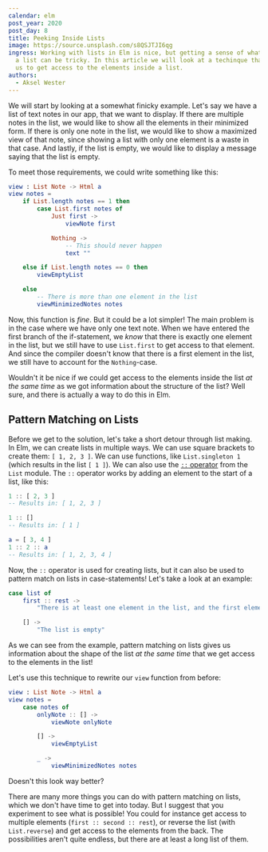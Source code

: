 ```yaml
---
calendar: elm
post_year: 2020
post_day: 8
title: Peeking Inside Lists
image: https://source.unsplash.com/s8QSJTJI6qg
ingress: Working with lists in Elm is nice, but getting a sense of what’s inside
  a list can be tricky. In this article we will look at a techinque that allows
  us to get access to the elements inside a list.
authors:
  - Aksel Wester
---
```

We will start by looking at a somewhat finicky example. Let's say we have a list of text notes in our app, that we want to display. If there are multiple notes in the list, we would like to show all the elements in their minimized form. If there is only one note in the list, we would like to show a maximized view of that note, since showing a list with only one element is a waste in that case. And lastly, if the list is empty, we would like to display a message saying that the list is empty.

To meet those requirements, we could write something like this:

```elm
view : List Note -> Html a
view notes =
    if List.length notes == 1 then
        case List.first notes of
            Just first ->
                viewNote first

            Nothing ->
                -- This should never happen
                text ""

    else if List.length notes == 0 then
        viewEmptyList

    else
        -- There is more than one element in the list
        viewMinimizedNotes notes
```

Now, this function is _fine_. But it could be a lot simpler! The main problem is in the case where we have only one text note. When we have entered the first branch of the if-statement, we _know_ that there is exactly one element in the list, but we still have to use `List.first` to get access to that element. And since the compiler doesn't know that there is a first element in the list, we still have to account for the `Nothing`-case.

Wouldn't it be nice if we could get access to the elements inside the list _at the same time_ as we got information about the structure of the list? Well sure, and there is actually a way to do this in Elm.

## Pattern Matching on Lists

Before we get to the solution, let's take a short detour through list making. In Elm, we can create lists in multiple ways. We can use square brackets to create them: `[ 1, 2, 3 ]`. We can use functions, like `List.singleton 1` (which results in the list `[ 1 ]`). We can also use the [`::` operator](https://package.elm-lang.org/packages/elm/core/latest/List#::) from the `List` module. The `::` operator works by adding an element to the start of a list, like this:

```elm
1 :: [ 2, 3 ]
-- Results in: [ 1, 2, 3 ]

1 :: []
-- Results in: [ 1 ]

a = [ 3, 4 ]
1 :: 2 :: a
-- Results in: [ 1, 2, 3, 4 ]
```

Now, the `::` operator is used for creating lists, but it can also be used to pattern match on lists in case-statements! Let's take a look at an example:

```elm
case list of
    first :: rest ->
        "There is at least one element in the list, and the first element is: " ++ first

    [] ->
        "The list is empty"
```

As we can see from the example, pattern matching on lists gives us information about the shape of the list _at the same time_ that we get access to the elements in the list!

Let's use this technique to rewrite our `view` function from before:

```elm
view : List Note -> Html a
view notes =
    case notes of
        onlyNote :: [] ->
            viewNote onlyNote

        [] ->
            viewEmptyList

        _ ->
            viewMinimizedNotes notes
```

Doesn't this look way better?

There are many more things you can do with pattern matching on lists, which we don't have time to get into today. But I suggest that you experiment to see what is possible! You could for instance get access to multiple elements (`first :: second :: rest`), or reverse the list (with `List.reverse`) and get access to the elements from the back. The possibilities aren't quite endless, but there are at least a long list of them.